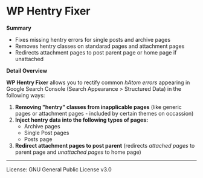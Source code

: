 # WP Hentry Fixer
<p><strong>Summary</strong></p>
<ul>
    <li>Fixes missing hentry errors for single posts and archive pages</li>
    <li>Removes hentry classes on standarad pages and attachment pages</li>
    <li>Redirects attachment pages to post parent page or home page if unattached</li>
</ul>

<p><strong>Detail Overview</strong></p>
<p><strong>WP Hentry Fixer</strong> allows you to rectify common <em>hAtom errors </em> appearing in Google Search Console (Search Appearance > Structured Data) in the following ways:</p>
<ol>
    <li><strong>Removing "hentry" classes from inapplicable pages</strong> (like generic pages or attachment pages - included by certain themes on occassion)</li>
    <li><strong>Inject hentry data into the following types of pages:</strong>
        <ul>
            <li>Archive pages</li>
            <li>Single Post pages</li>
            <li>Posts page</li>
        </ul>
    </li>
    <li><strong>Redirect attachment pages to post parent</strong> (redirects <em>attached pages</em> to parent page and <em>unattached pages</em> to home page)</li>
</ol>
<hr>
License: GNU General Public License v3.0
